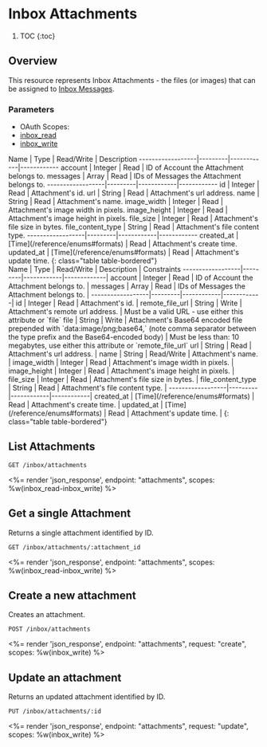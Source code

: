 # Inbox Attachments

1. TOC
{:toc}

## Overview

This resource represents Inbox Attachments - the files (or images) that can be assigned to [Inbox Messages](reference/endpoints/inbox_messages/).

### Parameters
<ul class="nav nav-pills" role="tablist">
  <li class="disabled"><a>OAuth Scopes:</a></li>
  <li class="active"><a href="#inbox_read" role="tab" data-toggle="pill">inbox_read</a></li>
  <li><a href="#inbox_write" role="tab" data-toggle="pill">inbox_write</a></li>
</ul>
<div class="tab-content" markdown="1">
  <div class="tab-pane active" id="inbox_read" markdown="1">
Name              | Type    | Read/Write | Description
------------------|---------|------------|------------
account           | Integer | Read       | ID of Account the Attachment belongs to.
messages          | Array   | Read       | IDs of Messages the Attachment belongs to.
------------------|---------|------------|------------
id                | Integer | Read       | Attachment's id.
url               | String  | Read       | Attachment's url address.
name              | String  | Read       | Attachment's name.
image_width       | Integer | Read       | Attachment's image width in pixels.
image_height      | Integer | Read       | Attachment's image height in pixels.
file_size         | Integer | Read       | Attachment's file size in bytes.
file_content_type | String  | Read       | Attachment's file content type.
------------------|---------|------------|------------
created_at        | [Time](/reference/enums#formats) | Read       | Attachment's create time.
updated_at        | [Time](/reference/enums#formats) | Read       | Attachment's update time.
{: class="table table-bordered"}
  </div>
  <div class="tab-pane" id="inbox_write" markdown="1">
Name              | Type    | Read/Write | Description | Constraints
------------------|---------|------------|-------------| 
account           | Integer | Read       | ID of Account the Attachment belongs to. |
messages          | Array   | Read       | IDs of Messages the Attachment belongs to. |
------------------|---------|------------|------------|
id                | Integer | Read       | Attachment's id. |
remote_file_url   | String  | Write      | Attachment's remote url address. | Must be a valid URL - use either this attribute or `file`
file              | String  | Write      | Attachment's Base64 encoded file prepended with `data:image/png;base64,` (note comma separator between the type prefix and the Base64-encoded body) | Must be less than: 10 megabytes, use either this attribute or `remote_file_url`  
url               | String  | Read       | Attachment's url address. |
name              | String  | Read/Write | Attachment's name. |
image_width       | Integer | Read       | Attachment's image width in pixels. |
image_height      | Integer | Read       | Attachment's image height in pixels. | 
file_size         | Integer | Read       | Attachment's file size in bytes. |
file_content_type | String  | Read       | Attachment's file content type. |
------------------|---------|------------|------------|
created_at        | [Time](/reference/enums#formats) | Read       | Attachment's create time. |
updated_at        | [Time](/reference/enums#formats) | Read       | Attachment's update time. |
{: class="table table-bordered"}
  </div>
</div>

## List Attachments

~~~
GET /inbox/attachments
~~~

<%= render 'json_response', endpoint: "attachments", scopes: %w(inbox_read-inbox_write) %>

## Get a single Attachment

Returns a single attachment identified by ID.

~~~
GET /inbox/attachments/:attachment_id
~~~

<%= render 'json_response', endpoint: "attachments", scopes: %w(inbox_read-inbox_write) %>

## Create a new attachment

Creates an attachment.

~~~~
POST /inbox/attachments
~~~~

<%= render 'json_response', endpoint: "attachments", request: "create",
  scopes: %w(inbox_write) %>

## Update an attachment

Returns an updated attachment identified by ID.

~~~
PUT /inbox/attachments/:id
~~~

<%= render 'json_response', endpoint: "attachments", request: "update",
  scopes: %w(inbox_write) %>
